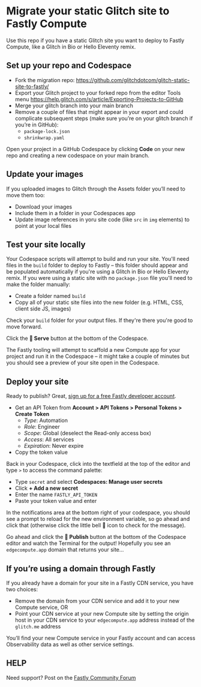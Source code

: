 # Migrate your static Glitch site to Fastly Compute

Use this repo if you have a static Glitch site you want to deploy to Fastly Compute, like a Glitch in Bio or Hello Eleventy remix.

## Set up your repo and Codespace

* Fork the migration repo: https://github.com/glitchdotcom/glitch-static-site-to-fastly/
* Export your Glitch project to your forked repo from the editor Tools menu https://help.glitch.com/s/article/Exporting-Projects-to-GitHub
* Merge your glitch branch into your main branch
* Remove a couple of files that might appear in your export and could complicate subsequent steps (make sure you’re on your glitch branch if you’re in GitHub):
  * `package-lock.json`
  * `shrinkwrap.yaml`

Open your project in a GitHub Codespace by clicking **Code** on your new repo and creating a new codespace on your main branch.

## Update your images

If you uploaded images to Glitch through the Assets folder you’ll need to move them too:

* Download your images
* Include them in a folder in your Codespaces app 
* Update image references in yoru site code (like `src` in `img` elements) to point at your local files

## Test your site locally

Your Codespace scripts will attempt to build and run your site. You'll need files in the `build` folder to deploy to Fastly – this folder should appear and be populated automatically if you're using a Glitch in Bio or Hello Eleventy remix. If you were using a static site with no `package.json` file you'll need to make the folder manually:

* Create a folder named `build`
* Copy all of your static site files into the new folder (e.g. HTML, CSS, client side JS, images)

Check your `build` folder for your output files. If they're there you're good to move forward.

Click the **🧪 Serve** button at the bottom of the Codespace. 

The Fastly tooling will attempt to scaffold a new Compute app for your project and run it in the Codespace – it might take a couple of minutes but you should see a preview of your site open in the Codespace.

## Deploy your site

Ready to publish? Great, [sign up for a free Fastly developer account](https://www.fastly.com/signup/).

* Get an API Token from **Account > API Tokens > Personal Tokens > Create Token**
  * _Type_: Automation
  * _Role_: Engineer
  * _Scope_: Global (deselect the Read-only access box)
  * _Access_: All services
  * _Expiration_: Never expire
* Copy the token value

Back in your Codespace, click into the textfield at the top of the editor and type `>` to access the command palette:

* Type `secret` and select **Codespaces: Manage user secrets**
* Click **+ Add a new secret**
* Enter the name `FASTLY_API_TOKEN`
* Paste your token value and enter
  
In the notifications area at the bottom right of your codespace, you should see a prompt to reload for the new environment variable, so go ahead and click that (otherwise click the little bell 🔔 icon to check for the message).

Go ahead and click the **🚀 Publish** button at the bottom of the Codespace editor and watch the Terminal for the output! Hopefully you see an `edgecompute.app` domain that returns your site...

## If you’re using a domain through Fastly 

If you already have a domain for your site in a Fastly CDN service, you have two choices:

* Remove the domain from your CDN service and add it to your new Compute service, OR 
* Point your CDN service at your new Compute site by setting the origin host in your CDN service to your `edgecompute.app` address instead of the `glitch.me` address

You’ll find your new Compute service in your Fastly account and can access Observability data as well as other service settings.

## HELP

Need support? Post on the [Fastly Community Forum](https://community.fastly.com)

